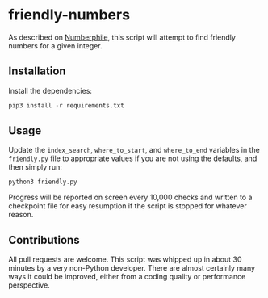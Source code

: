 # friendly-numbers

As described on [Numberphile](https://www.youtube.com/watch?v=KZ1BVlURwfI), this script will attempt to find friendly numbers for a given integer.

## Installation
Install the dependencies:

```python
pip3 install -r requirements.txt
```

## Usage
Update the `index_search`, `where_to_start`, and `where_to_end` variables in the `friendly.py` file to appropriate values if you are not using the defaults, and then simply run:

```sh
python3 friendly.py
```

Progress will be reported on screen every 10,000 checks and written to a checkpoint file for easy resumption if the script is stopped for whatever reason.

## Contributions
All pull requests are welcome.  This script was whipped up in about 30 minutes by a very non-Python developer.  There are almost certainly many ways it could be improved, either from a coding quality or performance perspective.